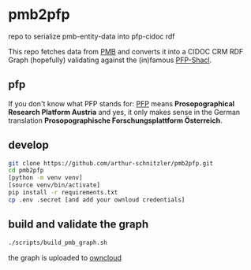 # pmb2pfp
repo to serialize pmb-entity-data into pfp-cidoc rdf

This repo fetches data from [PMB](https://pmb.acdh.oeaw.ac.at/media/) and converts it into a CIDOC CRM RDF Graph (hopefully) validating against the (in)famous [PFP-Shacl](https://pfp-schema.acdh-ch-dev.oeaw.ac.at/shacl/shacl.ttl).

## pfp
If you don't know what PFP stands for: [PFP](https://www.oeaw.ac.at/acdh/research/dh-research-infrastructure/activities/modelling-humanities-data/pfp-prosopographical-research-platform-austria) means **Prosopographical Research Platform Austria** and yes, it only makes sense in the German translation **Prosopographische Forschungsplattform Österreich**.


## develop


```bash
git clone https://github.com/arthur-schnitzler/pmb2pfp.git
cd pmb2pfp
[python -m venv venv]
[source venv/bin/activate]
pip install -r requirements.txt
cp .env .secret [and add your ownloud credentials]
```



## build and validate the graph
```bash
./scripts/build_pmb_graph.sh
```

the graph is uploaded to [owncloud](https://cloud.oeaw.ac.at/index.php/s/NTjXBotgP988rbB)
